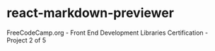 # react-markdown-previewer
FreeCodeCamp.org - Front End Development Libraries Certification - Project 2 of 5
